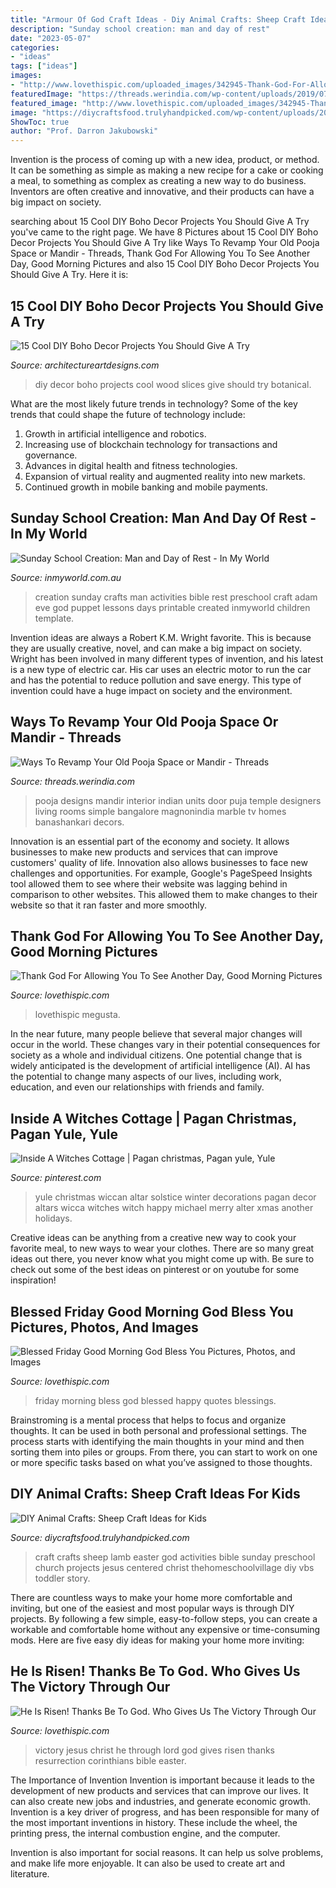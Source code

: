 ```yaml
---
title: "Armour Of God Craft Ideas - Diy Animal Crafts: Sheep Craft Ideas For Kids"
description: "Sunday school creation: man and day of rest"
date: "2023-05-07"
categories:
- "ideas"
tags: ["ideas"]
images:
- "http://www.lovethispic.com/uploaded_images/342945-Thank-God-For-Allowing-You-To-See-Another-Day-Good-Morning.jpg"
featuredImage: "https://threads.werindia.com/wp-content/uploads/2019/07/Ideas-to-decorate-pooja-room-Threads-WeRIndia-1.jpg"
featured_image: "http://www.lovethispic.com/uploaded_images/342945-Thank-God-For-Allowing-You-To-See-Another-Day-Good-Morning.jpg"
image: "https://diycraftsfood.trulyhandpicked.com/wp-content/uploads/2016/06/Sheep-craft_6m.jpg"
ShowToc: true
author: "Prof. Darron Jakubowski"
---
```



Invention is the process of coming up with a new idea, product, or method. It can be something as simple as making a new recipe for a cake or cooking a meal, to something as complex as creating a new way to do business. Inventors are often creative and innovative, and their products can have a big impact on society.

	

		
searching about 15 Cool DIY Boho Decor Projects You Should Give A Try you've came to the right page. We have 8 Pictures about 15 Cool DIY Boho Decor Projects You Should Give A Try like Ways To Revamp Your Old Pooja Space or Mandir - Threads, Thank God For Allowing You To See Another Day, Good Morning Pictures and also 15 Cool DIY Boho Decor Projects You Should Give A Try. Here it is:
		
    
## 15 Cool DIY Boho Decor Projects You Should Give A Try

<img loading=lazy src="http://www.architectureartdesigns.com/wp-content/uploads/2020/01/15-Cool-DIY-Boho-Decor-Projects-You-Should-Give-A-Try-15.jpg" onerror="this.onerror=null;this.src='https://tse2.mm.bing.net/th?id=OIP.pt6FAHmgkouEbZsu6pkhtAHaLH&amp;pid=15.1';" alt="15 Cool DIY Boho Decor Projects You Should Give A Try">

_Source: architectureartdesigns.com_

>diy decor boho projects cool wood slices give should try botanical. 

	

What are the most likely future trends in technology?
Some of the key trends that could shape the future of technology include: 
1. Growth in artificial intelligence and robotics. 
2. Increasing use of blockchain technology for transactions and governance. 
3. Advances in digital health and fitness technologies. 
4. Expansion of virtual reality and augmented reality into new markets. 
5. Continued growth in mobile banking and mobile payments.

    
## Sunday School Creation: Man And Day Of Rest - In My World

<img loading=lazy src="http://www.inmyworld.com.au/wp-content/uploads/2015/10/Creation-Days-6-and-7-5.jpg" onerror="this.onerror=null;this.src='https://tse3.mm.bing.net/th?id=OIP.XY00x8Soyey-SUW3vd_vvgHaLH&amp;pid=15.1';" alt="Sunday School Creation: Man and Day of Rest - In My World">

_Source: inmyworld.com.au_

>creation sunday crafts man activities bible rest preschool craft adam eve god puppet lessons days printable created inmyworld children template. 

	

Invention ideas are always a Robert K.M. Wright favorite. This is because they are usually creative, novel, and can make a big impact on society. Wright has been involved in many different types of invention, and his latest is a new type of electric car. His car uses an electric motor to run the car and has the potential to reduce pollution and save energy. This type of invention could have a huge impact on society and the environment.

    
## Ways To Revamp Your Old Pooja Space Or Mandir - Threads

<img loading=lazy src="https://threads.werindia.com/wp-content/uploads/2019/07/Ideas-to-decorate-pooja-room-Threads-WeRIndia-1.jpg" onerror="this.onerror=null;this.src='https://tse2.mm.bing.net/th?id=OIP.PuQcLKSCBFzA2A8wPK67XwHaHz&amp;pid=15.1';" alt="Ways To Revamp Your Old Pooja Space or Mandir - Threads">

_Source: threads.werindia.com_

>pooja designs mandir interior indian units door puja temple designers living rooms simple bangalore magnonindia marble tv homes banashankari decors. 

	

Innovation is an essential part of the economy and society. It allows businesses to make new products and services that can improve customers' quality of life. Innovation also allows businesses to face new challenges and opportunities. For example, Google's PageSpeed Insights tool allowed them to see where their website was lagging behind in comparison to other websites. This allowed them to make changes to their website so that it ran faster and more smoothly.

    
## Thank God For Allowing You To See Another Day, Good Morning Pictures

<img loading=lazy src="http://www.lovethispic.com/uploaded_images/342945-Thank-God-For-Allowing-You-To-See-Another-Day-Good-Morning.jpg" onerror="this.onerror=null;this.src='https://tse1.mm.bing.net/th?id=OIP.zgP6HKhMuC8Qk5Zm7GVIoQHaJ4&amp;pid=15.1';" alt="Thank God For Allowing You To See Another Day, Good Morning Pictures">

_Source: lovethispic.com_

>lovethispic megusta. 

	

In the near future, many people believe that several major changes will occur in the world. These changes vary in their potential consequences for society as a whole and individual citizens. One potential change that is widely anticipated is the development of artificial intelligence (AI). AI has the potential to change many aspects of our lives, including work, education, and even our relationships with friends and family.

    
## Inside A Witches Cottage | Pagan Christmas, Pagan Yule, Yule

<img loading=lazy src="https://i.pinimg.com/736x/d8/01/70/d8017069cabe4dda1a8f0b8a630adc32--wicca-altar-wiccan.jpg" onerror="this.onerror=null;this.src='https://tse2.mm.bing.net/th?id=OIP.Vq9OHg2LYRtwKnxxowNhnQDYEh&amp;pid=15.1';" alt="Inside A Witches Cottage | Pagan christmas, Pagan yule, Yule">

_Source: pinterest.com_

>yule christmas wiccan altar solstice winter decorations pagan decor altars wicca witches witch happy michael merry alter xmas another holidays. 

	

Creative ideas can be anything from a creative new way to cook your favorite meal, to new ways to wear your clothes. There are so many great ideas out there, you never know what you might come up with. Be sure to check out some of the best ideas on pinterest or on youtube for some inspiration!

    
## Blessed Friday Good Morning God Bless You Pictures, Photos, And Images

<img loading=lazy src="http://www.lovethispic.com/uploaded_images/333083-Blessed-Friday-Good-Morning-God-Bless-You.jpg" onerror="this.onerror=null;this.src='https://tse4.mm.bing.net/th?id=OIP.n4ks9fAZv9PbhM1XZtpzegHaKZ&amp;pid=15.1';" alt="Blessed Friday Good Morning God Bless You Pictures, Photos, and Images">

_Source: lovethispic.com_

>friday morning bless god blessed happy quotes blessings. 

	

Brainstroming is a mental process that helps to focus and organize thoughts. It can be used in both personal and professional settings. The process starts with identifying the main thoughts in your mind and then sorting them into piles or groups. From there, you can start to work on one or more specific tasks based on what you’ve assigned to those thoughts.

    
## DIY Animal Crafts: Sheep Craft Ideas For Kids

<img loading=lazy src="https://diycraftsfood.trulyhandpicked.com/wp-content/uploads/2016/06/Sheep-craft_6m.jpg" onerror="this.onerror=null;this.src='https://tse3.mm.bing.net/th?id=OIP.NKA6QVCfemWv4QmqfUTbaAHaLH&amp;pid=15.1';" alt="DIY Animal Crafts: Sheep Craft Ideas for Kids">

_Source: diycraftsfood.trulyhandpicked.com_

>craft crafts sheep lamb easter god activities bible sunday preschool church projects jesus centered christ thehomeschoolvillage diy vbs toddler story. 

	

There are countless ways to make your home more comfortable and inviting, but one of the easiest and most popular ways is through DIY projects. By following a few simple, easy-to-follow steps, you can create a workable and comfortable home without any expensive or time-consuming mods. Here are five easy diy ideas for making your home more inviting: 

    
## He Is Risen! Thanks Be To God. Who Gives Us The Victory Through Our

<img loading=lazy src="http://www.lovethispic.com/uploaded_images/246684-He-Is-Risen-Thanks-Be-To-God.-Who-Gives-Us-The-Victory-Through-Our-Lord-Jesus-Christ.jpg" onerror="this.onerror=null;this.src='https://tse4.mm.bing.net/th?id=OIP.cDiZ21kU9XwMdjEUh2i7ywHaFj&amp;pid=15.1';" alt="He Is Risen! Thanks Be To God. Who Gives Us The Victory Through Our">

_Source: lovethispic.com_

>victory jesus christ he through lord god gives risen thanks resurrection corinthians bible easter. 

	

The Importance of Invention
Invention is important because it leads to the development of new products and services that can improve our lives. It can also create new jobs and industries, and generate economic growth.
Invention is a key driver of progress, and has been responsible for many of the most important inventions in history. These include the wheel, the printing press, the internal combustion engine, and the computer.

Invention is also important for social reasons. It can help us solve problems, and make life more enjoyable. It can also be used to create art and literature.

